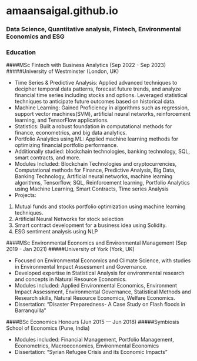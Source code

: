# amaansaigal.github.io

### Data Science, Quantitative analysis, Fintech, Environmental Economics and ESG

### Education
####MSc Fintech with Business Analytics (Sep 2022 - Sep 2023)
#####University of Westminster (London, UK)

- Time Series & Predictive Analysis: Applied advanced techniques to decipher temporal data patterns, forecast future trends, and analyze 
  financial time series including stocks and options. Leveraged statistical techniques to anticipate future outcomes based on historical 
  data.
- Machine Learning: Gained Proficiency in algorithms such as regression, support vector machines(SVM), artificial neural networks, 
  reinforcement learning, and TensorFlow applications.
- Statistics: Built a robust foundation in computational methods for finance, econometrics, and big data analytics.
- Portfolio Analytics using ML: Applied machine learning methods for optimizing financial portfolio performance.
- Additionally studied: blockchain technologies, banking technology, SQL, smart contracts, and more.
- Modules Included: Blockchain Technologies and cryptocurrencies, Computational methods for Finance, Predictive Analysis, Big Data, Banking 
  Technology, Artificial neural networks, machine learning algorithms, Tensorflow, SQL, Reinforcement learning, Portfolio Analytics 
  using Machine Learning, Smart Contracts, Time series Analysis
- Projects:
1) Mutual funds and stocks portfolio optimization using machine learning techniques.
2) Artificial Neural Networks for stock selection
3) Smart contract development for a business idea using Solidity.
4) ESG sentiment analysis using NLP

####MSc Environmental Economics and Environmental Management (Sep 2019 - Jan 2021)
#####University of York (York, UK)

- Focused on Environmental Economics and Climate Science, with studies in Environmental Impact Assessment and Governance.
- Developed expertise in Statistical Analysis for environmental research and concepts in Natural Resource Economics.
- Modules included: Applied Environmental Economics, Environment Impact Assessment, Environmental Governance, Statistical Methods and       
  Research skills, Natural Resource Economics, Welfare Economics.
- Dissertation: “Disaster Preparedness- A Case Study on Flash floods in Barranquilla”

####BSc Economics Honours (Jun 2015 — Jun 2018)
#####Symbiosis School of Economics (Pune, India)

- Modules included: Financial Management, Portfolio Management, Econometrics, Macroeconomics, Environmental Economics 
- Dissertation: “Syrian Refugee Crisis and its Economic Impacts”
